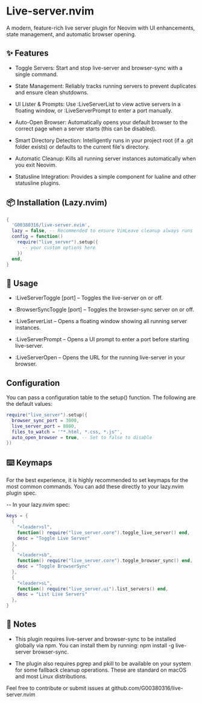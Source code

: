 # Live-server.nvim

A modern, feature-rich live server plugin for Neovim with UI enhancements, state management, and automatic browser opening.
##  ✨ Features

* Toggle Servers: Start and stop live-server and browser-sync with a single command.

* State Management: Reliably tracks running servers to prevent duplicates and ensure clean shutdowns.

* UI Lister & Prompts: Use :LiveServerList to view active servers in a floating window, or :LiveServerPrompt to enter a port manually.

* Auto-Open Browser: Automatically opens your default browser to the correct page when a server starts (this can be disabled).

* Smart Directory Detection: Intelligently runs in your project root (if a .git folder exists) or defaults to the current file's directory.

* Automatic Cleanup: Kills all running server instances automatically when you exit Neovim.

* Statusline Integration: Provides a simple component for lualine and other statusline plugins.

##  📦 Installation (Lazy.nvim)
```lua
{
  'G00380316/live-server.nvim',
  lazy = false, -- Recommended to ensure VimLeave cleanup always runs
  config = function()
    require("live_server").setup({
      -- your custom options here
    })
  end,
}
```
##  🚀 Usage

* :LiveServerToggle [port] – Toggles the live-server on or off.

* :BrowserSyncToggle [port] – Toggles the browser-sync server on or off.

* :LiveServerList – Opens a floating window showing all running server instances.

* :LiveServerPrompt – Opens a UI prompt to enter a port before starting live-server.

* :LiveServerOpen – Opens the URL for the running live-server in your browser.

##  Configuration

You can pass a configuration table to the setup() function. The following are the default values:
``` lua
require("live_server").setup({
  browser_sync_port = 3000,
  live_server_port = 8080,
  files_to_watch = '"*.html, *.css, *.js"',
  auto_open_browser = true, -- Set to false to disable
})
```

##  ⌨️ Keymaps

For the best experience, it is highly recommended to set keymaps for the most common commands. You can add these directly to your lazy.nvim plugin spec.

-- In your lazy.nvim spec:
```lua
keys = {
  {
    "<leader>sl",
    function() require("live_server.core").toggle_live_server() end,
    desc = "Toggle Live Server"
  },
  {
    "<leader>sb",
    function() require("live_server.core").toggle_browser_sync() end,
    desc = "Toggle BrowserSync"
  },
  {
    "<leader>sL",
    function() require("live_server.ui").list_servers() end,
    desc = "List Live Servers"
  },
}
```

##  📌 Notes

* This plugin requires live-server and browser-sync to be installed globally via npm. You can install them by running: npm install -g live-server browser-sync.

* The plugin also requires pgrep and pkill to be available on your system for some fallback cleanup operations. These are standard on macOS and most Linux distributions.

Feel free to contribute or submit issues at github.com/G00380316/live-server.nvim
